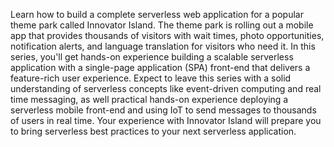 Learn how to build a complete serverless web application for a popular theme park called Innovator Island. The theme park is rolling out a mobile app that provides thousands of visitors with wait times, photo opportunities, notification alerts, and language translation for visitors who need it. In this series, you'll get hands-on experience building a scalable serverless application with a single-page application (SPA) front-end that delivers a feature-rich user experience. Expect to leave this series with a solid understanding of serverless concepts like event-driven computing and real time messaging, as well practical hands-on experience deploying a serverless mobile front-end and using IoT to send messages to thousands of users in real time. Your experience with Innovator Island will prepare you to bring serverless best practices to your next serverless application.